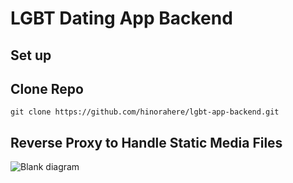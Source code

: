 # LGBT Dating App Backend

## Set up

## Clone Repo
```
git clone https://github.com/hinorahere/lgbt-app-backend.git

```


## Reverse Proxy to Handle Static Media Files
![Blank diagram](https://user-images.githubusercontent.com/25420200/137376358-0e823b30-c633-421f-a780-605692f03ee9.png)

